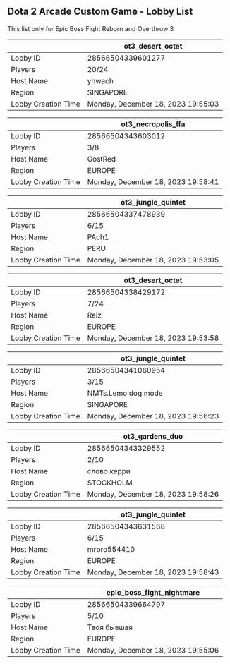 ## Dota 2 Arcade Custom Game - Lobby List

This list only for Epic Boss Fight Reborn and Overthrow 3

|  | ot3_desert_octet |
| ------ | ------ |
| Lobby ID | 28566504339601277 |
| Players | 20/24 |
| Host Name | yhwach |
| Region | SINGAPORE |
| Lobby Creation Time | Monday, December 18, 2023 19:55:03 |


|  | ot3_necropolis_ffa |
| ------ | ------ |
| Lobby ID | 28566504343603012 |
| Players | 3/8 |
| Host Name | GostRed |
| Region | EUROPE |
| Lobby Creation Time | Monday, December 18, 2023 19:58:41 |


|  | ot3_jungle_quintet |
| ------ | ------ |
| Lobby ID | 28566504337478939 |
| Players | 6/15 |
| Host Name | PAch1 |
| Region | PERU |
| Lobby Creation Time | Monday, December 18, 2023 19:53:05 |


|  | ot3_desert_octet |
| ------ | ------ |
| Lobby ID | 28566504338429172 |
| Players | 7/24 |
| Host Name | Reiz |
| Region | EUROPE |
| Lobby Creation Time | Monday, December 18, 2023 19:53:58 |


|  | ot3_jungle_quintet |
| ------ | ------ |
| Lobby ID | 28566504341060954 |
| Players | 3/15 |
| Host Name | NMTs.Lemo dog mode |
| Region | SINGAPORE |
| Lobby Creation Time | Monday, December 18, 2023 19:56:23 |


|  | ot3_gardens_duo |
| ------ | ------ |
| Lobby ID | 28566504343329552 |
| Players | 2/10 |
| Host Name | слово керри |
| Region | STOCKHOLM |
| Lobby Creation Time | Monday, December 18, 2023 19:58:26 |


|  | ot3_jungle_quintet |
| ------ | ------ |
| Lobby ID | 28566504343631568 |
| Players | 6/15 |
| Host Name | mrpro554410 |
| Region | EUROPE |
| Lobby Creation Time | Monday, December 18, 2023 19:58:43 |


|  | epic_boss_fight_nightmare |
| ------ | ------ |
| Lobby ID | 28566504339664797 |
| Players | 5/10 |
| Host Name | Твоя бывшая |
| Region | EUROPE |
| Lobby Creation Time | Monday, December 18, 2023 19:55:06 |


